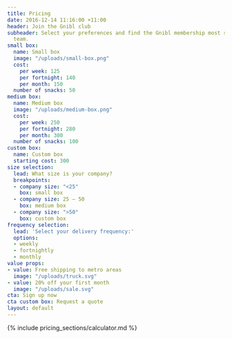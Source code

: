 ```yaml
---
title: Pricing
date: 2016-12-14 11:16:00 +11:00
header: Join the Gnibl club
subheader: Select your preferences and find the Gnibl membership most suited to your
  team.
small box:
  name: Small box
  image: "/uploads/small-box.png"
  cost:
    per week: 125
    per fortnight: 140
    per month: 150
  number of snacks: 50
medium box:
  name: Medium box
  image: "/uploads/medium-box.png"
  cost:
    per week: 250
    per fortnight: 280
    per month: 300
  number of snacks: 100
custom box:
  name: Custom box
  starting cost: 300
size selection:
  lead: What size is your company?
  breakpoints:
  - company size: "<25"
    box: small box
  - company size: 25 – 50
    box: medium box
  - company size: ">50"
    box: custom box
frequency selection:
  lead: 'Select your delivery frequency:'
  options:
  - weekly
  - fortnightly
  - monthly
value props:
- value: Free shipping to metro areas
  image: "/uploads/truck.svg"
- value: 20% off your first month
  image: "/uploads/sale.svg"
cta: Sign up now
cta custom box: Request a quote
layout: default
---
```


<main class="pricing dotted-bg">
<div class="table hidden-xs"></div>
{% include pricing_sections/calculator.md %}
</main>
